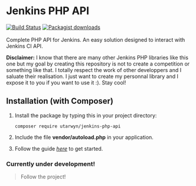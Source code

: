 # Jenkins PHP API
[![Build Status](https://img.shields.io/travis/utarwyn/jenkins-php-api.svg)](https://travis-ci.org/utarwyn/jenkins-php-api) [![Packagist downloads](https://img.shields.io/packagist/dt/utarwyn/jenkins-php-api.svg)](https://packagist.org/packages/utarwyn/jenkins-php-api) \
\
Complete PHP API for Jenkins. An easy solution designed to interact with Jenkins CI API.

**Disclaimer:** I know that there are many other Jenkins PHP libraries like this one but my goal by creating this repository is not to create a competition or something like that. I totally respect the work of other developpers and I saluate their realisation. I just want to create my personnal library and I expose it to you if you want to use it :). Stay cool!

## Installation (with Composer)

1. Install the package by typing this in your project directory:
    ```
    composer require utarwyn/jenkins-php-api
    ```

2. Include the file **vendor/autoload.php** in your application.

3. Follow the guide [*here*](https://github.com/utarwyn/jenkins-php-api/wiki/Getting-started) to get started.



### Currently under development!

> Follow the project!